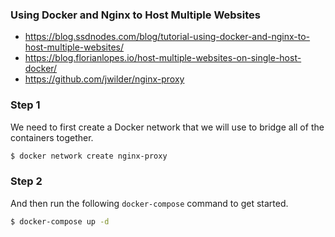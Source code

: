 ### Using Docker and Nginx to Host Multiple Websites

- https://blog.ssdnodes.com/blog/tutorial-using-docker-and-nginx-to-host-multiple-websites/
- https://blog.florianlopes.io/host-multiple-websites-on-single-host-docker/
- https://github.com/jwilder/nginx-proxy


### Step 1
We need to first create a Docker network that we will use to bridge all of the containers together.

```sh
$ docker network create nginx-proxy
```

### Step 2

And then run the following `docker-compose` command to get started.
```sh
$ docker-compose up -d
```

